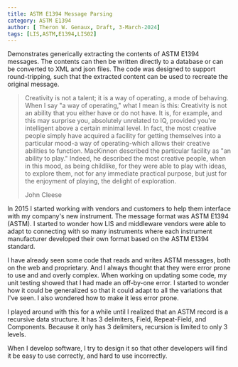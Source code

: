 ```yaml
---
title: ASTM E1394 Message Parsing
category: ASTM E1394
author: [ Theron W. Genaux, Draft, 3-March-2024]
tags: [LIS,ASTM,E1394,LIS02]
---
```


Demonstrates generically extracting the contents of ASTM  E1394 messages. The contents can then be written directly to a database or can be converted to XML and json files. The code was designed to support round-tripping, such that the extracted content can be used to recreate the original message.



> Creativity is not a talent; it is a way of operating, a mode of behaving. When I say "a way of operating," what I mean is this: Creativity is not an ability that you either have or do not have. It is, for example, and this may surprise you, absolutely unrelated to IQ, provided you're intelligent above a certain minimal level. In fact, the most creative people simply have acquired a facility for getting themselves into a particular mood-a way of operating-which allows their creative abilities to function. MacKinnon described the particular facility as "an ability to play." Indeed, he described the most creative people, when in this mood, as being childlike, for they were able to play with ideas, to explore them, not for any immediate practical purpose, but just for the enjoyment of playing, the delight of exploration.
>
> John Cleese



In 2015 I started working with vendors and customers to help them interface with my company's new instrument. The message format was ASTM E1394 (ASTM). I started to wonder how LIS and middleware vendors were able to adapt to connecting with so many instruments where each instrument manufacturer developed their own format based on the ASTM E1394 standard.

I have already seen some code that reads and writes ASTM messages, both on the web and proprietary. And I always thought that they were error prone to use and and overly complex. When working on updating some code, my unit testing showed that I had made an off-by-one error. I started to wonder how it could be generalized so that it could adapt to all the variations that I've seen. I also wondered how to make it less error prone.

I played around with this for a while until I realized that an ASTM record is a recursive data structure. It has 3 delimiters, Field, Repeat-Field, and Components. Because it only has 3 delimiters, recursion is limited to only 3 levels.

When I develop software, I try to design it so that other developers will find it be easy to use correctly, and hard to use incorrectly. 

